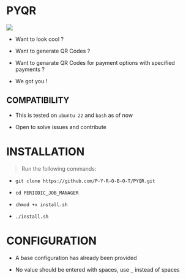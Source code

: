 # PYQR

![](ZZZ/ZZZ/jpg)

* Want to look cool ?

* Want to generate QR Codes ?

* Want to genarate QR Codes for payment options with specified payments ?

* We got you !

## COMPATIBILITY
* This is tested on `ubuntu 22` and `bash` as of now

* Open to solve issues and contribute

# INSTALLATION
> Run the following commands:

* `git clone https://github.com/P-Y-R-O-B-O-T/PYQR.git`

* `cd PERIODIC_JOB_MANAGER`

* `chmod +x install.sh`

* `./install.sh`

# CONFIGURATION
* A base configuration has already been provided

* No value should be entered with spaces, use `_` instead of spaces
